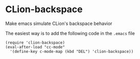# CLion-backspace
Make emacs simulate CLion's backspace behavior

The easiest way is to add the following code in the `.emacs` file

```elisp
(require 'clion-backspace)
(eval-after-load "cc-mode"
  '(define-key c-mode-map (kbd "DEL") 'clion-backspace))
```

